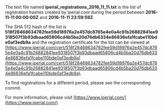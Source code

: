 The text file named **iperial_registrations_2016_11_11.txt** is the list of registration hashes created by iperial.com during the period between **2016-11-11 00:00:00Z** and **2016-11-11 23:59:59Z**.

The SHA 512 hash of the list is **518f28468634782fee59d18976a2e457dc8765e4e0a4c91b26882841ee9318507f3b93dbaad65806cd4b5ba20d76db6334e86836efa1fcabe110bde0af3edb9a** and the registration certificate for the list can be viewed at [https://www.iperial.com/cert/518f28468634782fee59d18976a2e457dc8765e4e0a4c91b26882841ee9318507f3b93dbaad65806cd4b5ba20d76db6334e86836efa1fcabe110bde0af3edb9a](https://www.iperial.com/cert/518f28468634782fee59d18976a2e457dc8765e4e0a4c91b26882841ee9318507f3b93dbaad65806cd4b5ba20d76db6334e86836efa1fcabe110bde0af3edb9a).

To find registrations for a different period, please see the corresponding commit.

For more information, please visit [https://www.iperial.com/](https://www.iperial.com/)
